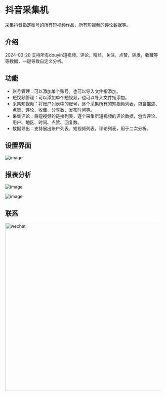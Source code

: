 # 抖音采集机
采集抖音指定账号的所有短视频作品，所有短视频的评论数据等。

## 介绍

2024-03-20   支持所有douyin短视频，评论，粉丝，关注，点赞，转发，收藏等等数据，一键导致自定义分析。


## 功能 
- 账号管理：可以添加单个账号，也可以导入文件指添加。
- 短视频管理：可以添加单个短视频，也可以导入文件指添加。
- 采集短视频：将账户列表中的账号，逐个采集所有的短视频列表，包含描述、点赞、评论、收藏、分享数、发布时间等。
- 采集评论：将短视频的链接列表，逐个采集所短视频的评论数据，包含评论、用户、地区、时间、点赞、回复数。
- 数据导出：支持展出账户列表，短视频列表，评论列表，用于二次分析。

## 设置界面
![image](https://github.com/juzhesys/douyinComment/assets/151597488/66d496ea-5d2d-4172-9da2-be2641b42ac5)

## 报表分析 
![image](https://github.com/juzhesys/douyinComment/assets/151597488/fb257a44-0b28-4ef7-a087-4ed8d6316b14)

![image](https://github.com/juzhesys/douyinComment/assets/151597488/8b38bea6-fcc8-4a38-8a50-357f7e516aba)




## 联系
<img width="542" alt="wechat" src="https://github.com/juzhesys/douyin_livedata/assets/151597488/ad4b1683-bef5-4233-b836-87d270f6278f">

